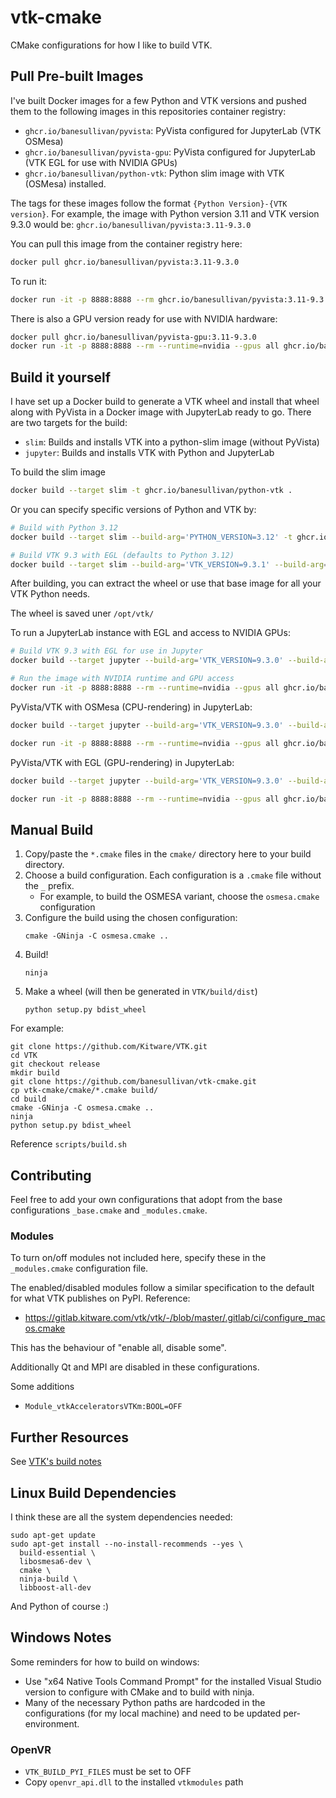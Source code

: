 # vtk-cmake

CMake configurations for how I like to build VTK.

## Pull Pre-built Images

I've built Docker images for a few Python and VTK versions and pushed them to the
following images in this repositories container registry:

- `ghcr.io/banesullivan/pyvista`: PyVista configured for JupyterLab (VTK OSMesa)
- `ghcr.io/banesullivan/pyvista-gpu`: PyVista configured for JupyterLab (VTK EGL for use with NVIDIA GPUs)
- `ghcr.io/banesullivan/python-vtk`: Python slim image with VTK (OSMesa) installed.

The tags for these images follow the format `{Python Version}-{VTK version}`. For example,
the image with Python version 3.11 and VTK version 9.3.0 would be: `ghcr.io/banesullivan/pyvista:3.11-9.3.0`

You can pull this image from the container registry here:

```bash
docker pull ghcr.io/banesullivan/pyvista:3.11-9.3.0
```

To run it:

```bash
docker run -it -p 8888:8888 --rm ghcr.io/banesullivan/pyvista:3.11-9.3.0
```

There is also a GPU version ready for use with NVIDIA hardware:

```bash
docker pull ghcr.io/banesullivan/pyvista-gpu:3.11-9.3.0
docker run -it -p 8888:8888 --rm --runtime=nvidia --gpus all ghcr.io/banesullivan/pyvista-gpu:3.11-9.3.0
```

## Build it yourself

I have set up a Docker build to generate a VTK wheel and install that wheel along with PyVista in
a Docker image with JupyterLab ready to go. There are two targets for the build:

- `slim`: Builds and installs VTK into a python-slim image (without PyVista)
- `jupyter`: Builds and installs VTK with Python and JupyterLab

To build the slim image

```bash
docker build --target slim -t ghcr.io/banesullivan/python-vtk .
```

Or you can specify specific versions of Python and VTK by:

```bash
# Build with Python 3.12
docker build --target slim --build-arg='PYTHON_VERSION=3.12' -t ghcr.io/banesullivan/python-vtk .

# Build VTK 9.3 with EGL (defaults to Python 3.12)
docker build --target slim --build-arg='VTK_VERSION=9.3.1' --build-arg='VTK_VARIANT=egl' -t ghcr.io/banesullivan/python-vtk .
```

After building, you can extract the wheel or use that base image for all your VTK Python needs.

The wheel is saved uner `/opt/vtk/`

To run a JupyterLab instance with EGL and access to NVIDIA GPUs:

```bash
# Build VTK 9.3 with EGL for use in Jupyter
docker build --target jupyter --build-arg='VTK_VERSION=9.3.0' --build-arg='VTK_VARIANT=egl' -t ghcr.io/banesullivan/pyvista-gpu .

# Run the image with NVIDIA runtime and GPU access
docker run -it -p 8888:8888 --rm --runtime=nvidia --gpus all ghcr.io/banesullivan/pyvista-gpu
```

PyVista/VTK with OSMesa (CPU-rendering) in JupyterLab:
```bash
docker build --target jupyter --build-arg='VTK_VERSION=9.3.0' --build-arg='VTK_VARIANT=osmesa' -t ghcr.io/banesullivan/pyvista:3.11-9.3.0 .

docker run -it -p 8888:8888 --rm --runtime=nvidia --gpus all ghcr.io/banesullivan/pyvista:3.11-9.3.0
```

PyVista/VTK with EGL (GPU-rendering) in JupyterLab:
```bash
docker build --target jupyter --build-arg='VTK_VERSION=9.3.0' --build-arg='VTK_VARIANT=egl' -t ghcr.io/banesullivan/pyvista-gpu:3.11-9.3.0 .

docker run -it -p 8888:8888 --rm --runtime=nvidia --gpus all ghcr.io/banesullivan/pyvista-gpu:3.11-9.3.0
```

## Manual Build

1. Copy/paste the `*.cmake` files in the `cmake/` directory here to your build directory.
2. Choose a build configuration. Each configuration is a `.cmake` file without the `_` prefix.
    - For example, to build the OSMESA variant, choose the `osmesa.cmake` configuration
3. Configure the build using the chosen configuration:
    ```
    cmake -GNinja -C osmesa.cmake ..
    ```
4. Build!
    ```
    ninja
    ```
5. Make a wheel (will then be generated in `VTK/build/dist`)
    ```
    python setup.py bdist_wheel
    ```

For example:

```
git clone https://github.com/Kitware/VTK.git
cd VTK
git checkout release
mkdir build
git clone https://github.com/banesullivan/vtk-cmake.git
cp vtk-cmake/cmake/*.cmake build/
cd build
cmake -GNinja -C osmesa.cmake ..
ninja
python setup.py bdist_wheel
```

Reference `scripts/build.sh`

## Contributing

Feel free to add your own configurations that adopt from the base configurations `_base.cmake` and `_modules.cmake`.

### Modules
To turn on/off modules not included here, specify these in the `_modules.cmake` configuration file.

The enabled/disabled modules follow a similar specification to the default for what VTK publishes on PyPI. Reference:

- https://gitlab.kitware.com/vtk/vtk/-/blob/master/.gitlab/ci/configure_macos.cmake

This has the behaviour of "enable all, disable some".

Additionally Qt and MPI are disabled in these configurations.


Some additions

- `Module_vtkAcceleratorsVTKm:BOOL=OFF`


## Further Resources

See [VTK's build notes](https://gitlab.kitware.com/vtk/vtk/-/blob/master/Documentation/dev/build.md#building-vtk)


## Linux Build Dependencies

I think these are all the system dependencies needed:

```
sudo apt-get update
sudo apt-get install --no-install-recommends --yes \
  build-essential \
  libosmesa6-dev \
  cmake \
  ninja-build \
  libboost-all-dev
```

And Python of course :)


## Windows Notes

Some reminders for how to build on windows:

- Use "x64 Native Tools Command Prompt" for the installed Visual Studio
version to configure with CMake and to build with ninja.
- Many of the necessary Python paths are hardcoded in the configurations (for my local machine) and need to be updated per-environment.

### OpenVR

- `VTK_BUILD_PYI_FILES` must be set to OFF
- Copy `openvr_api.dll` to the installed `vtkmodules` path
